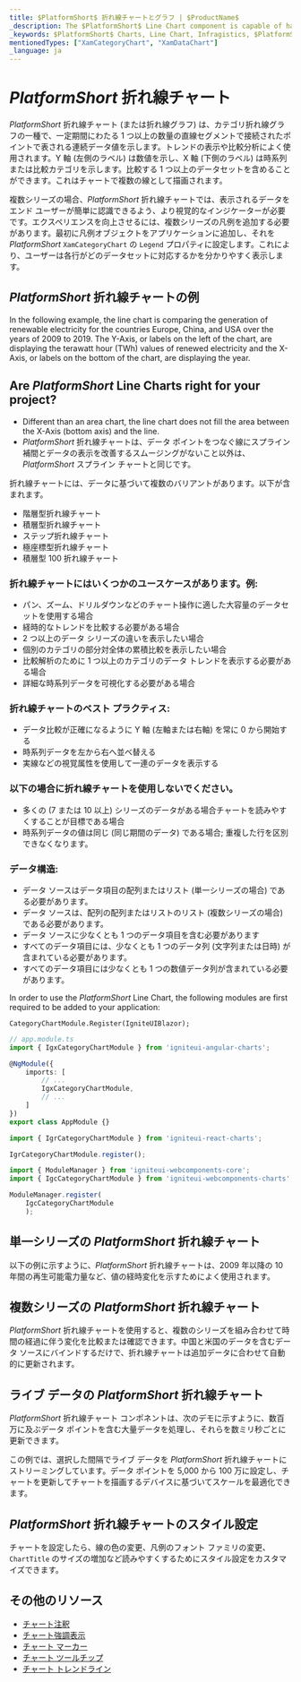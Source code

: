 ```yaml
---
title: $PlatformShort$ 折れ線チャートとグラフ | $ProductName$
_description: The $PlatformShort$ Line Chart component is capable of handling high volumes of data, ranging into millions of data points, and updating them every few milliseconds. Try for FREE.
_keywords: $PlatformShort$ Charts, Line Chart, Infragistics, $PlatformShort$ チャート, 折れ線チャート, インフラジスティックス
mentionedTypes: ["XamCategoryChart", "XamDataChart"]
_language: ja
---
```

# $PlatformShort$ 折れ線チャート

$PlatformShort$ 折れ線チャート (または折れ線グラフ) は、カテゴリ折れ線グラフの一種で、一定期間にわたる 1 つ以上の数量の直線セグメントで接続されたポイントで表される連続データ値を示します。トレンドの表示や比較分析によく使用されます。Y 軸 (左側のラベル) は数値を示し、X 軸 (下側のラベル) は時系列または比較カテゴリを示します。比較する 1 つ以上のデータセットを含めることができます。これはチャートで複数の線として描画されます。

複数シリーズの場合、$PlatformShort$ 折れ線チャートでは、表示されるデータをエンド ユーザーが簡単に認識できるよう、より視覚的なインジケーターが必要です。エクスペリエンスを向上させるには、複数シリーズの凡例を追加する必要があります。最初に凡例オブジェクトをアプリケーションに追加し、それを $PlatformShort$ `XamCategoryChart` の `Legend` プロパティに設定します。これにより、ユーザーは各行がどのデータセットに対応するかを分かりやすく表示します。

## $PlatformShort$ 折れ線チャートの例

In the following example, the line chart is comparing the generation of renewable electricity for the countries Europe, China, and USA over the years of 2009 to 2019. The Y-Axis, or labels on the left of the chart, are displaying the terawatt hour (TWh) values of renewed electricity and the X-Axis, or labels on the bottom of the chart, are displaying the year.

<code-view style="height: 600px"
           data-demos-base-url="{environment:dvDemosBaseUrl}"
           iframe-src="{environment:dvDemosBaseUrl}/charts/category-chart-line-chart-with-legend"
           alt="$PlatformShort$ 凡例付きの $PlatformShort$ 折れ線チャート" >
</code-view>

<div class="divider--half"></div>

## Are $PlatformShort$ Line Charts right for your project?

- Different than an area chart, the line chart does not fill the area between the X-Axis (bottom axis) and the line.
- $PlatformShort$ 折れ線チャートは、データ ポイントをつなぐ線にスプライン補間とデータの表示を改善するスムージングがないこと以外は、$PlatformShort$ スプライン チャートと同じです。

折れ線チャートには、データに基づいて複数のバリアントがあります。以下が含まれます。

- 階層型折れ線チャート
- 積層型折れ線チャート
- ステップ折れ線チャート
- 極座標型折れ線チャート
- 積層型 100 折れ線チャート

### 折れ線チャートにはいくつかのユースケースがあります。例:

- パン、ズーム、ドリルダウンなどのチャート操作に適した大容量のデータセットを使用する場合
- 経時的なトレンドを比較する必要がある場合
- 2 つ以上のデータ シリーズの違いを表示したい場合
- 個別のカテゴリの部分対全体の累積比較を表示したい場合
- 比較解析のために 1 つ以上のカテゴリのデータ トレンドを表示する必要がある場合
- 詳細な時系列データを可視化する必要がある場合

### 折れ線チャートのベスト プラクティス:

- データ比較が正確になるように Y 軸 (左軸または右軸) を常に 0 から開始する
- 時系列データを左から右へ並べ替える
- 実線などの視覚属性を使用して一連のデータを表示する

### 以下の場合に折れ線チャートを使用しないでください。

- 多くの (7 または 10 以上) シリーズのデータがある場合チャートを読みやすくすることが目標である場合
- 時系列データの値は同じ (同じ期間のデータ) である場合; 重複した行を区別できなくなります。

### データ構造:

- データ ソースはデータ項目の配列またはリスト (単一シリーズの場合) である必要があります。
- データ ソースは、配列の配列またはリストのリスト (複数シリーズの場合) である必要があります。
- データ ソースに少なくとも 1 つのデータ項目を含む必要があります
- すべてのデータ項目には、少なくとも 1 つのデータ列 (文字列または日時) が含まれている必要があります。
- すべてのデータ項目には少なくとも 1 つの数値データ列が含まれている必要があります。

<!-- 次のコード スニペットは、折れ線チャートの作成に使用できるサンプルデータ ソースを示しています:

```razor
public class EnergyRenewableData : List<EnergyRenewableInfo>
{
    public EnergyRenewableData()
    {
        Add(new EnergyRenewableInfo { Year = "2009", Europe = 31, USA = 19, China = 21 });
        Add(new EnergyRenewableInfo { Year = "2010", Europe = 43, USA = 24, China = 26 });
        Add(new EnergyRenewableInfo { Year = "2011", Europe = 66, USA = 28, China = 29 });
        Add(new EnergyRenewableInfo { Year = "2012", Europe = 69, USA = 26, China = 32 });
        Add(new EnergyRenewableInfo { Year = "2013", Europe = 58, USA = 38, China = 47 });
        Add(new EnergyRenewableInfo { Year = "2014", Europe = 40, USA = 31, China = 46 });
        Add(new EnergyRenewableInfo { Year = "2015", Europe = 78, USA = 19, China = 50 });
        Add(new EnergyRenewableInfo { Year = "2016", Europe = 13, USA = 52, China = 90 });
        Add(new EnergyRenewableInfo { Year = "2017", Europe = 78, USA = 50, China = 132 });
        Add(new EnergyRenewableInfo { Year = "2018", Europe = 40, USA = 34, China = 134 });
        Add(new EnergyRenewableInfo { Year = "2019", Europe = 80, USA = 38, China = 96 });
    }
}

public class EnergyRenewableInfo
{
    public string Year { get; set; }
    public int Europe { get; set; }
    public int China { get; set; }
    public int USA { get; set; }
}
```

```ts
public initData() {
    this.data = [
        { Year: "2009", Europe: 31, China: 21,  USA: 19 },
        { Year: "2010", Europe: 43, China: 26,  USA: 24 },
        { Year: "2011", Europe: 66, China: 29,  USA: 28 },
        { Year: "2012", Europe: 69, China: 32,  USA: 26 },
        { Year: "2013", Europe: 58, China: 47,  USA: 38 },
        { Year: "2014", Europe: 40, China: 46,  USA: 31 },
        { Year: "2015", Europe: 78, China: 50,  USA: 19 },
        { Year: "2016", Europe: 13, China: 90,  USA: 52 },
        { Year: "2017", Europe: 78, China: 132, USA: 50 },
        { Year: "2018", Europe: 40, China: 134, USA: 34 },
        { Year: "2019", Europe: 80, China: 96,  USA: 38 },
    ];
}
``` -->

In order to use the $PlatformShort$ Line Chart, the following modules are first required to be added to your application:

<!-- Blazor -->
```razor
CategoryChartModule.Register(IgniteUIBlazor);
```
<!-- end: Blazor -->

<!-- Angular -->
```ts
// app.module.ts
import { IgxCategoryChartModule } from 'igniteui-angular-charts';

@NgModule({
    imports: [
        // ...
        IgxCategoryChartModule,
        // ...
    ]
})
export class AppModule {}
```
<!-- end: Angular -->

<!-- React -->
```ts
import { IgrCategoryChartModule } from 'igniteui-react-charts';

IgrCategoryChartModule.register();
```
<!-- end: React -->

<!-- WebComponents -->
```ts
import { ModuleManager } from 'igniteui-webcomponents-core';
import { IgcCategoryChartModule } from 'igniteui-webcomponents-charts';

ModuleManager.register(
    IgcCategoryChartModule
    );
```
<!-- end: WebComponents -->


## 単一シリーズの $PlatformShort$ 折れ線チャート

以下の例に示すように、$PlatformShort$ 折れ線チャートは、2009 年以降の 10 年間の再生可能電力量など、値の経時変化を示すためによく使用されます。

<code-view style="height: 600px"
           data-demos-base-url="{environment:dvDemosBaseUrl}"
           iframe-src="{environment:dvDemosBaseUrl}/charts/category-chart-line-chart-single-source"
           alt="単一シリーズの $PlatformShort$ 折れ線チャート"
           github-src="charts/category-chart/chart-single-source">
</code-view>

<div class="divider--half"></div>

## 複数シリーズの $PlatformShort$ 折れ線チャート

$PlatformShort$ 折れ線チャートを使用すると、複数のシリーズを組み合わせて時間の経過に伴う変化を比較または確認できます。中国と米国のデータを含むデータ ソースにバインドするだけで、折れ線チャートは追加データに合わせて自動的に更新されます。

<code-view style="height: 600px"
           data-demos-base-url="{environment:dvDemosBaseUrl}"
           iframe-src="{environment:dvDemosBaseUrl}/charts/category-chart-line-chart-multiple-sources"
           alt="複数シリーズの $PlatformShort$ 折れ線チャート"
           github-src="charts/category-chart/line-chart-multiple-sources'">
</code-view>

<div class="divider--half"></div>

## ライブ データの $PlatformShort$ 折れ線チャート

$PlatformShort$ 折れ線チャート コンポネントは、次のデモに示すように、数百万に及ぶデータ ポイントを含む大量データを処理し、それらを数ミリ秒ごとに更新できます。

この例では、選択した間隔でライブ データを $PlatformShort$ 折れ線チャートにストリーミングしています。データ ポイントを 5,000 から 100 万に設定し、チャートを更新してチャートを描画するデバイスに基づいてスケールを最適化できます。

<code-view style="height: 600px"
           data-demos-base-url="{environment:dvDemosBaseUrl}"
           iframe-src="{environment:dvDemosBaseUrl}/charts/category-chart-high-frequency"
           alt="$PlatformShort$ ライブ データの $PlatformShort$ 折れ線チャートの例"
           github-src="charts/category-chart/high-frequency">
</code-view>

<div class="divider--half"></div>

## $PlatformShort$ 折れ線チャートのスタイル設定

チャートを設定したら、線の色の変更、凡例のフォント ファミリの変更、`ChartTitle` のサイズの増加など読みやすくするためにスタイル設定をカスタマイズできます。


<code-view style="height: 600px"
           data-demos-base-url="{environment:dvDemosBaseUrl}"
           iframe-src="{environment:dvDemosBaseUrl}/charts/category-chart-line-chart-styling"
           alt="$PlatformShort$ 折れ線チャートのスタイル設定"
           github-src="charts/category-chart/line-chart-styling">
</code-view>


<div class="divider--half"></div>

## その他のリソース
- [チャート注釈](../data-chart-axis-annotations.md)
- [チャート強調表示](../chart-features-highlighting.md)
- [チャート マーカー](../chart-features-markers.md)
- [チャート ツールチップ](../chart-features-tooltips.md)
- [チャート トレンドライン](../chart-features-trendlines.md) 

<!-- ## Additional Resources

- [Series Animations](../features/chart-animations.md)
- [Series Annotations](../features/chart-annotations.md)
- [Series Highlighting](../features/chart-highlighting.md)
- [Series Markers](../features/chart-markers.md)
- [Series Tooltips](../features/chart-tooltips.md)
- [Series Trendlines](../features/chart-trendlines.md) -->

<!-- TODO list API links used in this topic
## API Members
- `XamCategoryChart`
- `ChartType`
- `ItemsSource`
- `Legend`
-->